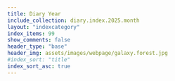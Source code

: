 ```yaml
---
title: Diary Year
include_collection: diary.index.2025.month
layout: "indexcategory"
index_items: 99
show_comments: false
header_type: "base"
header_img: assets/images/webpage/galaxy.forest.jpg
#index_sort: "title"
index_sort_asc: true
---
```


